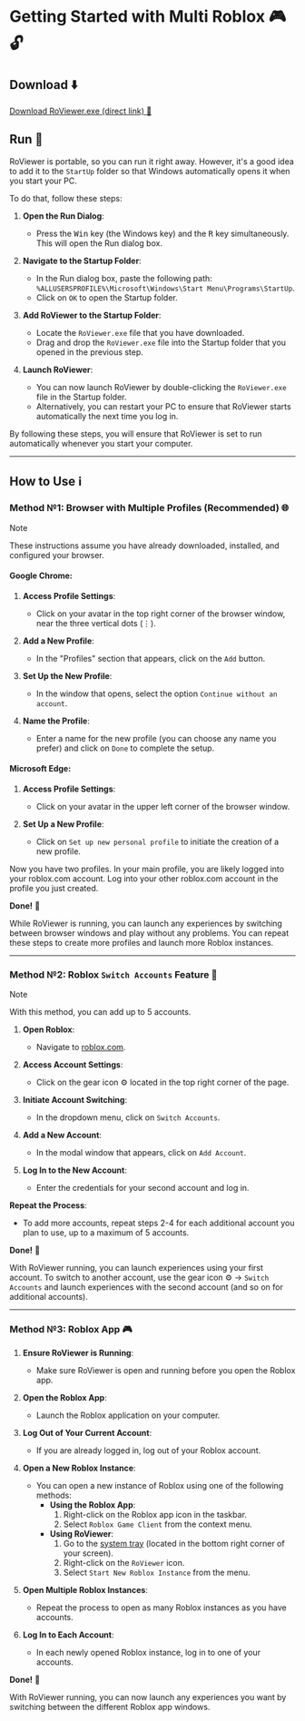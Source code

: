 # Getting Started with Multi Roblox 🎮🔓

## Download ⬇️
[Download RoViewer.exe (direct link) 🔗](https://github.com/notr3th/Multi-Roblox/releases/latest/download/RoViewer.exe)

## Run 🚀
RoViewer is portable, so you can run it right away. However, it's a good idea to add it to the `StartUp` folder so that Windows automatically opens it when you start your PC.

To do that, follow these steps:
1. **Open the Run Dialog**:
   - Press the <kbd>Win</kbd> key (the Windows key) and the <kbd>R</kbd> key simultaneously. This will open the Run dialog box.

2. **Navigate to the Startup Folder**:
   - In the Run dialog box, paste the following path: `%ALLUSERSPROFILE%\Microsoft\Windows\Start Menu\Programs\StartUp`.
   - Click on `OK` to open the Startup folder.

3. **Add RoViewer to the Startup Folder**:
   - Locate the `RoViewer.exe` file that you have downloaded.
   - Drag and drop the `RoViewer.exe` file into the Startup folder that you opened in the previous step.

4. **Launch RoViewer**:
   - You can now launch RoViewer by double-clicking the `RoViewer.exe` file in the Startup folder.
   - Alternatively, you can restart your PC to ensure that RoViewer starts automatically the next time you log in.

By following these steps, you will ensure that RoViewer is set to run automatically whenever you start your computer.

---

## How to Use ℹ️

### Method №1: Browser with Multiple Profiles (Recommended) 🌐
> [!NOTE]
> These instructions assume you have already downloaded, installed, and configured your browser.

#### Google Chrome:
1. **Access Profile Settings**:
   - Click on your avatar in the top right corner of the browser window, near the three vertical dots (⋮).

2. **Add a New Profile**:
   - In the "Profiles" section that appears, click on the `Add` button.

3. **Set Up the New Profile**:
   - In the window that opens, select the option `Continue without an account`.

4. **Name the Profile**:
   - Enter a name for the new profile (you can choose any name you prefer) and click on `Done` to complete the setup.

#### Microsoft Edge:
1. **Access Profile Settings**:
   - Click on your avatar in the upper left corner of the browser window.

2. **Set Up a New Profile**:
   - Click on `Set up new personal profile` to initiate the creation of a new profile.

Now you have two profiles. In your main profile, you are likely logged into your roblox.com account. Log into your other roblox.com account in the profile you just created.

**Done!** 🎉

While RoViewer is running, you can launch any experiences by switching between browser windows and play without any problems. You can repeat these steps to create more profiles and launch more Roblox instances.

---

### Method №2: Roblox `Switch Accounts` Feature 🔄
> [!NOTE]
> With this method, you can add up to 5 accounts.

1. **Open Roblox**:
   - Navigate to [roblox.com](https://roblox.com/).

2. **Access Account Settings**:
   - Click on the gear icon ⚙️ located in the top right corner of the page.

3. **Initiate Account Switching**:
   - In the dropdown menu, click on `Switch Accounts`.

4. **Add a New Account**:
   - In the modal window that appears, click on `Add Account`.

5. **Log In to the New Account**:
   - Enter the credentials for your second account and log in.

**Repeat the Process**:
- To add more accounts, repeat steps 2-4 for each additional account you plan to use, up to a maximum of 5 accounts.

**Done!** 🎉

With RoViewer running, you can launch experiences using your first account. To switch to another account, use the gear icon ⚙️ -> `Switch Accounts` and launch experiences with the second account (and so on for additional accounts).

---

### Method №3: Roblox App 🎮

1. **Ensure RoViewer is Running**:
   - Make sure RoViewer is open and running before you open the Roblox app.

2. **Open the Roblox App**:
   - Launch the Roblox application on your computer.

3. **Log Out of Your Current Account**:
   - If you are already logged in, log out of your Roblox account.

4. **Open a New Roblox Instance**:
   - You can open a new instance of Roblox using one of the following methods:
     - **Using the Roblox App**:
       1. Right-click on the Roblox app icon in the taskbar.
       2. Select `Roblox Game Client` from the context menu.
     - **Using RoViewer**:
       1. Go to the [system tray](https://learn.microsoft.com/style-guide/a-z-word-list-term-collections/s/system-tray) (located in the bottom right corner of your screen).
       2. Right-click on the `RoViewer` icon.
       3. Select `Start New Roblox Instance` from the menu.

5. **Open Multiple Roblox Instances**:
   - Repeat the process to open as many Roblox instances as you have accounts.

6. **Log In to Each Account**:
   - In each newly opened Roblox instance, log in to one of your accounts.

**Done!** 🎉

With RoViewer running, you can now launch any experiences you want by switching between the different Roblox app windows.

